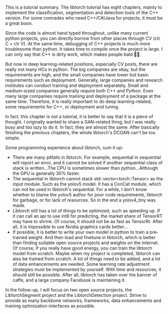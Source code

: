 This is a tutorial summary. The libtorch tutorial has eight chapters, mainly to implement the classification, segmentation and detection tools of the C++ version. For some comrades who need C++/C#/Java for projects, it must be a great boon.

Since the code is almost hand typed throughout, unlike many current python projects, you can directly borrow from other places through CV (ctr C + ctr V). At the same time, debugging of C++ projects is much more troublesome than python. It takes time to compile once the project is large. I can only say that C++ is dirty work, which makes people bald 👨‍🦲.

But now in deep learning-related positions, especially CV posts, there are really not many HCs in python. The big companies are okay, but the requirements are high, and the small companies have lower but basic requirements such as deployment. Generally, large companies and research institutes can conduct training and deployment separately. Small and medium-sized companies generally require both C++ and Python. Even many large companies require training and deployment of a package at the same time. Therefore, it is really important to do deep learning-related, some requirements for C++, or deployment and tuning.

In fact, this chapter is not a tutorial, it is better to say that it is a piece of thought. I originally wanted to share a GAN-related thing, but I was really busy and too lazy to do it. In fact, they are almost the same. After basically finishing the previous chapters, the whole libtorch's DCGAN can't be too simple.

Some programming experience about libtorch, sum it up:
- There are many pitfalls in libtorch. For example, sequential in sequential will report an error, and it cannot be solved if another sequential class of stack is written...The CPU is sometimes slower than python...Although the GPU is generally 30% faster.
- The sequential in libtorch cannot stack std::vector\<torch::Tensor\> as the input module. Such as the yolov5 model. It has a ConCat module, which can not be used in libtorch's sequential. For a while, I don't know whether to blame the yolov5 author for poor code requirements, libtorch for garbage, or for lack of resources. So in the end a yolov4_tiny was made.
- Libtorch still has a lot of things to be optimized, such as speeding up. If it can call an api to use int8 for predicting, the market share of TensorRT may have to shrink. Of course, it should not be as fast as TensorRt. After all, it is impossible to use Nvidia graphics cards better...
- If possible, it is better to write your own model in python to train a pre-trained weight. And then load and finetune in libtorch, which is better than finding suitable open source projects and weights on the internet. Of course, if you really have good energy, you can train the libtorch model from scratch. Maybe when my project is completed, libtorch can also be trained from scratch. A lot of things need to be added, and a lot of data enhancements are needed. Some learning rate adjustment strategies must be implemented by yourself. With time and resources, it should still be possible. After all, libtorch has taken over the banner of caffe, and a large company Facebook is maintaining it.

In the follow-up, I will focus on two open source projects, the LibtorchSegment project and the LibtorchDetection project. Strive to provide as many backbone networks, frameworks, data enhancements and training optimization interfaces as possible.